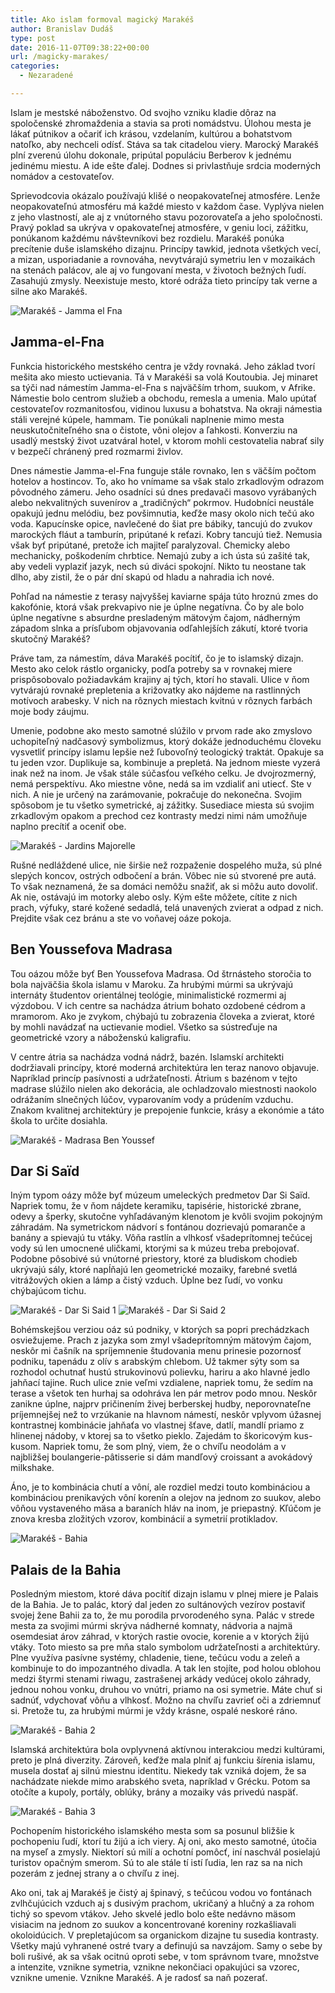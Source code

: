 ```yaml
---
title: Ako islam formoval magický Marakéš
author: Branislav Dudáš
type: post
date: 2016-11-07T09:38:22+00:00
url: /magicky-marakes/
categories:
  - Nezaradené

---
```

Islam je mestské náboženstvo. Od svojho vzniku kladie dôraz na spoločenské zhromaždenia a stavia sa proti nomádstvu. Úlohou mesta je lákať pútnikov a očariť ich krásou, vzdelaním, kultúrou a bohatstvom<!--more--> natoľko, aby nechceli odísť. Stáva sa tak citadelou viery. Marocký Marakéš plní zverenú úlohu dokonale, pripútal populáciu Berberov k jednému jedinému miestu. A ide ešte ďalej. Dodnes si privlastňuje srdcia moderných nomádov a cestovateľov.

Sprievodcovia okázalo používajú klišé o neopakovateľnej atmosfére. Lenže neopakovateľnú atmosféru má každé miesto v každom čase. Vyplýva nielen z jeho vlastností, ale aj z vnútorného stavu pozorovateľa a jeho spoločnosti. Pravý poklad sa ukrýva v opakovateľnej atmosfére, v geniu loci, zážitku, ponúkanom každému návštevníkovi bez rozdielu. Marakéš ponúka precítenie duše islamského dizajnu. Princípy tawkid, jednota všetkých vecí, a mizan, usporiadanie a rovnováha, nevytvárajú symetriu len v mozaikách na stenách palácov, ale aj vo fungovaní mesta, v životoch bežných ľudí. Zasahujú zmysly. Neexistuje mesto, ktoré odráža tieto princípy tak verne a silne ako Marakéš.

<img class="aligncenter wp-image-184 size-large" src="https://i2.wp.com/www.branislavdudas.com/wp-content/uploads/2016/05/jamma_el_fna.jpg?resize=640%2C427&#038;ssl=1" alt="Marakéš - Jamma el Fna" srcset="https://i2.wp.com/www.branislavdudas.com/wp-content/uploads/2016/05/jamma_el_fna.jpg?resize=1024%2C683&ssl=1 1024w, https://i2.wp.com/www.branislavdudas.com/wp-content/uploads/2016/05/jamma_el_fna.jpg?resize=300%2C200&ssl=1 300w, https://i2.wp.com/www.branislavdudas.com/wp-content/uploads/2016/05/jamma_el_fna.jpg?resize=768%2C512&ssl=1 768w, https://i2.wp.com/www.branislavdudas.com/wp-content/uploads/2016/05/jamma_el_fna.jpg?resize=1272%2C848&ssl=1 1272w, https://i2.wp.com/www.branislavdudas.com/wp-content/uploads/2016/05/jamma_el_fna.jpg?w=1600&ssl=1 1600w" sizes="(max-width: 640px) 100vw, 640px" data-recalc-dims="1" />

## Jamma-el-Fna

Funkcia historického mestského centra je vždy rovnaká. Jeho základ tvorí mešita ako miesto uctievania. Tá v Marakéši sa volá Koutoubia. Jej minaret sa týči nad námestím Jamma-el-Fna s najväčším trhom, suukom, v Afrike. Námestie bolo centrom služieb a obchodu, remesla a umenia. Malo upútať cestovateľov rozmanitosťou, vidinou luxusu a bohatstva. Na okraji námestia stáli verejné kúpele, hammam. Tie ponúkali naplnenie mimo mesta neuskutočniteľného sna o čistote, vôni olejov a ľahkosti. Konverziu na usadlý mestský život uzatváral hotel, v ktorom mohli cestovatelia nabrať sily v bezpečí chránený pred rozmarmi živlov.

Dnes námestie Jamma-el-Fna funguje stále rovnako, len s väčším počtom hotelov a hostincov. To, ako ho vnímame sa však stalo zrkadlovým odrazom pôvodného zámeru. Jeho osadníci sú dnes predavači masovo vyrábaných alebo nekvalitných suvenírov a „tradičných“ pokrmov. Hudobníci neustále opakujú jednu melódiu, bez povšimnutia, keďže masy okolo nich tečú ako voda. Kapucínske opice, navlečené do šiat pre bábiky, tancujú do zvukov marockých fláut a tamburín, pripútané k reťazi. Kobry tancujú tiež. Nemusia však byť pripútané, pretože ich majiteľ paralyzoval. Chemicky alebo mechanicky, poškodením chrbtice. Nemajú zuby a ich ústa sú zašité tak, aby vedeli vyplaziť jazyk, nech sú diváci spokojní. Nikto tu neostane tak dlho, aby zistil, že o pár dní skapú od hladu a nahradia ich nové.

Pohľad na námestie z terasy najvyššej kaviarne spája túto hroznú zmes do kakofónie, ktorá však prekvapivo nie je úplne negatívna. Čo by ale bolo úplne negatívne s absurdne presladeným mätovým čajom, nádherným západom slnka a prísľubom objavovania odľahlejších zákutí, ktoré tvoria skutočný Marakéš?

Práve tam, za námestím, dáva Marakéš pocítiť, čo je to islamský dizajn. Mesto ako celok rástlo organicky, podľa potreby sa v rovnakej miere prispôsobovalo požiadavkám krajiny aj tých, ktorí ho stavali. Ulice v ňom vytvárajú rovnaké prepletenia a križovatky ako nájdeme na rastlinných motívoch arabesky. V nich na rôznych miestach kvitnú v rôznych farbách moje body záujmu.

Umenie, podobne ako mesto samotné slúžilo v prvom rade ako zmyslovo uchopiteľný nadčasový symbolizmus, ktorý dokáže jednoduchému človeku vysvetliť princípy islamu lepšie než ľubovoľný teologický traktát. Opakuje sa tu jeden vzor. Duplikuje sa, kombinuje a prepletá. Na jednom mieste vyzerá inak než na inom. Je však stále súčasťou veľkého celku. Je dvojrozmerný, nemá perspektívu. Ako miestne vône, nedá sa im vzdialiť ani utiecť. Ste v nich. A nie je určený na zarámovanie, pokračuje do nekonečna. Svojim spôsobom je tu všetko symetrické, aj zážitky. Susediace miesta sú svojim zrkadlovým opakom a prechod cez kontrasty medzi nimi nám umožňuje naplno precítiť a oceniť obe.

<img class="aligncenter wp-image-186 size-large" src="https://i0.wp.com/www.branislavdudas.com/wp-content/uploads/2016/05/jardins_majorelle.jpg?resize=640%2C427&#038;ssl=1" alt="Marakéš - Jardins Majorelle" srcset="https://i0.wp.com/www.branislavdudas.com/wp-content/uploads/2016/05/jardins_majorelle.jpg?resize=1024%2C683&ssl=1 1024w, https://i0.wp.com/www.branislavdudas.com/wp-content/uploads/2016/05/jardins_majorelle.jpg?resize=300%2C200&ssl=1 300w, https://i0.wp.com/www.branislavdudas.com/wp-content/uploads/2016/05/jardins_majorelle.jpg?resize=768%2C512&ssl=1 768w, https://i0.wp.com/www.branislavdudas.com/wp-content/uploads/2016/05/jardins_majorelle.jpg?resize=1272%2C848&ssl=1 1272w, https://i0.wp.com/www.branislavdudas.com/wp-content/uploads/2016/05/jardins_majorelle.jpg?w=1920&ssl=1 1920w" sizes="(max-width: 640px) 100vw, 640px" data-recalc-dims="1" />

Rušné nedláždené ulice, nie širšie než rozpaženie dospelého muža, sú plné slepých koncov, ostrých odbočení a brán. Vôbec nie sú stvorené pre autá. To však neznamená, že sa domáci nemôžu snažiť, ak si môžu auto dovoliť. Ak nie, ostávajú im motorky alebo osly. Kým ešte môžete, cítite z nich prach, výfuky, staré kožené sedadlá, telá unavených zvierat a odpad z nich. Prejdite však cez bránu a ste vo voňavej oáze pokoja.

## Ben Youssefova Madrasa

Tou oázou môže byť Ben Youssefova Madrasa. Od štrnásteho storočia to bola najväčšia škola islamu v Maroku. Za hrubými múrmi sa ukrývajú internáty študentov orientálnej teológie, minimalistické rozmermi aj výzdobou. V ich centre sa nachádza átrium bohato ozdobené cédrom a mramorom. Ako je zvykom, chýbajú tu zobrazenia človeka a zvierat, ktoré by mohli navádzať na uctievanie modiel. Všetko sa sústreďuje na geometrické vzory a náboženskú kaligrafiu.

V centre átria sa nachádza vodná nádrž, bazén. Islamskí architekti dodržiavali princípy, ktoré moderná architektúra len teraz nanovo objavuje. Napríklad princíp pasívnosti a udržateľnosti. Átrium s bazénom v tejto madrase slúžilo nielen ako dekorácia, ale ochladzovalo miestnosti naokolo odrážaním slnečných lúčov, vyparovaním vody a prúdením vzduchu. Znakom kvalitnej architektúry je prepojenie funkcie, krásy a ekonómie a táto škola to určite dosiahla.

<img class="aligncenter wp-image-187 size-large" src="https://i1.wp.com/www.branislavdudas.com/wp-content/uploads/2016/05/madrassa.jpg?resize=640%2C426&#038;ssl=1" alt="Marakéš - Madrasa Ben Youssef" srcset="https://i1.wp.com/www.branislavdudas.com/wp-content/uploads/2016/05/madrassa.jpg?resize=1024%2C682&ssl=1 1024w, https://i1.wp.com/www.branislavdudas.com/wp-content/uploads/2016/05/madrassa.jpg?resize=300%2C200&ssl=1 300w, https://i1.wp.com/www.branislavdudas.com/wp-content/uploads/2016/05/madrassa.jpg?resize=768%2C512&ssl=1 768w, https://i1.wp.com/www.branislavdudas.com/wp-content/uploads/2016/05/madrassa.jpg?resize=1272%2C848&ssl=1 1272w, https://i1.wp.com/www.branislavdudas.com/wp-content/uploads/2016/05/madrassa.jpg?w=1280&ssl=1 1280w" sizes="(max-width: 640px) 100vw, 640px" data-recalc-dims="1" />

## Dar Si Saïd

Iným typom oázy môže byť múzeum umeleckých predmetov Dar Si Saïd. Napriek tomu, že v ňom nájdete keramiku, tapisérie, historické zbrane, odevy a šperky, skutočne vyhľadávaným klenotom je kvôli svojim pokojným záhradám. Na symetrickom nádvorí s fontánou dozrievajú pomaranče a banány a spievajú tu vtáky. Vôňa rastlín a vlhkosť všadeprítomnej tečúcej vody sú len umocnené uličkami, ktorými sa k múzeu treba prebojovať. Podobne pôsobivé sú vnútorné priestory, ktoré za bludiskom chodieb ukrývajú sály, ktoré napĺňajú len geometrické mozaiky, farebné svetlá vitrážových okien a lámp a čistý vzduch. Úplne bez ľudí, vo vonku chýbajúcom tichu.

<img class="aligncenter wp-image-188 size-large" src="https://i0.wp.com/www.branislavdudas.com/wp-content/uploads/2016/05/dar_si_said1.jpg?resize=640%2C960&#038;ssl=1" alt="Marakéš - Dar Si Said 1" srcset="https://i0.wp.com/www.branislavdudas.com/wp-content/uploads/2016/05/dar_si_said1.jpg?resize=683%2C1024&ssl=1 683w, https://i0.wp.com/www.branislavdudas.com/wp-content/uploads/2016/05/dar_si_said1.jpg?resize=200%2C300&ssl=1 200w, https://i0.wp.com/www.branislavdudas.com/wp-content/uploads/2016/05/dar_si_said1.jpg?resize=768%2C1152&ssl=1 768w, https://i0.wp.com/www.branislavdudas.com/wp-content/uploads/2016/05/dar_si_said1.jpg?w=1067&ssl=1 1067w" sizes="(max-width: 640px) 100vw, 640px" data-recalc-dims="1" />

<img class="aligncenter wp-image-189 size-large" src="https://i0.wp.com/www.branislavdudas.com/wp-content/uploads/2016/05/dar_si_said2.jpg?resize=640%2C426&#038;ssl=1" alt="Marakéš - Dar Si Said 2" srcset="https://i0.wp.com/www.branislavdudas.com/wp-content/uploads/2016/05/dar_si_said2.jpg?resize=1024%2C682&ssl=1 1024w, https://i0.wp.com/www.branislavdudas.com/wp-content/uploads/2016/05/dar_si_said2.jpg?resize=300%2C200&ssl=1 300w, https://i0.wp.com/www.branislavdudas.com/wp-content/uploads/2016/05/dar_si_said2.jpg?resize=768%2C512&ssl=1 768w, https://i0.wp.com/www.branislavdudas.com/wp-content/uploads/2016/05/dar_si_said2.jpg?resize=1272%2C848&ssl=1 1272w, https://i0.wp.com/www.branislavdudas.com/wp-content/uploads/2016/05/dar_si_said2.jpg?w=1280&ssl=1 1280w" sizes="(max-width: 640px) 100vw, 640px" data-recalc-dims="1" />

Bohémskejšou verziou oáz sú podniky, v ktorých sa popri prechádzkach osviežujeme. Prach z jazyka som zmyl všadeprítomným mätovým čajom, neskôr mi čašník na spríjemnenie študovania menu prinesie pozornosť podniku, tapenádu z olív s arabským chlebom. Už takmer sýty som sa rozhodol ochutnať hustú strukovinovú polievku, hariru a ako hlavné jedlo jahňací tajine. Ruch ulice znie veľmi vzdialene, napriek tomu, že sedím na terase a všetok ten hurhaj sa odohráva len pár metrov podo mnou. Neskôr zanikne úplne, najprv pričinením živej berberskej hudby, neporovnateľne príjemnejšej než to vrzúkanie na hlavnom námestí, neskôr vplyvom úžasnej kontrastnej kombinácie jahňaťa vo vlastnej šťave, datlí, mandlí priamo z hlinenej nádoby, v ktorej sa to všetko pieklo. Zajedám to škoricovým kus-kusom. Napriek tomu, že som plný, viem, že o chvíľu neodolám a v najbližšej boulangerie-pâtisserie si dám mandľový croissant a avokádový milkshake.

Áno, je to kombinácia chutí a vôní, ale rozdiel medzi touto kombináciou a kombináciou prenikavých vôní korenín a olejov na jednom zo suukov, alebo vôňou vystaveného mäsa a baraních hláv na inom, je priepastný. Kľúčom je znova kresba zložitých vzorov, kombinácií a symetrií protikladov.

<img class="aligncenter wp-image-191 size-large" src="https://i0.wp.com/www.branislavdudas.com/wp-content/uploads/2016/05/bahia_2.jpg?resize=640%2C427&#038;ssl=1" alt="Marakéš - Bahia" srcset="https://i0.wp.com/www.branislavdudas.com/wp-content/uploads/2016/05/bahia_2.jpg?resize=1024%2C683&ssl=1 1024w, https://i0.wp.com/www.branislavdudas.com/wp-content/uploads/2016/05/bahia_2.jpg?resize=300%2C200&ssl=1 300w, https://i0.wp.com/www.branislavdudas.com/wp-content/uploads/2016/05/bahia_2.jpg?resize=768%2C512&ssl=1 768w, https://i0.wp.com/www.branislavdudas.com/wp-content/uploads/2016/05/bahia_2.jpg?resize=1272%2C848&ssl=1 1272w, https://i0.wp.com/www.branislavdudas.com/wp-content/uploads/2016/05/bahia_2.jpg?w=1920&ssl=1 1920w" sizes="(max-width: 640px) 100vw, 640px" data-recalc-dims="1" />

## Palais de la Bahia

Posledným miestom, ktoré dáva pocítiť dizajn islamu v plnej miere je Palais de la Bahia. Je to palác, ktorý dal jeden zo sultánových vezírov postaviť svojej žene Bahii za to, že mu porodila prvorodeného syna. Palác v strede mesta za svojimi múrmi skrýva nádherné komnaty, nádvoria a najmä osemdesiat árov záhrad, v ktorých rastie ovocie, korenie a v ktorých žijú vtáky. Toto miesto sa pre mňa stalo symbolom udržateľnosti a architektúry. Plne využíva pasívne systémy, chladenie, tiene, tečúcu vodu a zeleň a kombinuje to do impozantného divadla. A tak len stojíte, pod holou oblohou medzi štyrmi stenami riwagu, zastrašenej arkády vedúcej okolo záhrady, jednou nohou vonku, druhou vo vnútri, priamo na osi symetrie. Máte chuť si sadnúť, vdychovať vôňu a vlhkosť. Možno na chvíľu zavrieť oči a zdriemnuť si. Pretože tu, za hrubými múrmi je vždy krásne, ospalé neskoré ráno.

<img class="aligncenter wp-image-185 size-large" src="https://i1.wp.com/www.branislavdudas.com/wp-content/uploads/2016/05/bahia_3.jpg?resize=640%2C427&#038;ssl=1" alt="Marakéš - Bahia 2" srcset="https://i1.wp.com/www.branislavdudas.com/wp-content/uploads/2016/05/bahia_3.jpg?resize=1024%2C683&ssl=1 1024w, https://i1.wp.com/www.branislavdudas.com/wp-content/uploads/2016/05/bahia_3.jpg?resize=300%2C200&ssl=1 300w, https://i1.wp.com/www.branislavdudas.com/wp-content/uploads/2016/05/bahia_3.jpg?resize=768%2C512&ssl=1 768w, https://i1.wp.com/www.branislavdudas.com/wp-content/uploads/2016/05/bahia_3.jpg?resize=1272%2C848&ssl=1 1272w, https://i1.wp.com/www.branislavdudas.com/wp-content/uploads/2016/05/bahia_3.jpg?w=1920&ssl=1 1920w" sizes="(max-width: 640px) 100vw, 640px" data-recalc-dims="1" />

Islamská architektúra bola ovplyvnená aktívnou interakciou medzi kultúrami, preto je plná diverzity. Zároveň, keďže mala plniť aj funkciu šírenia islamu, musela dostať aj silnú miestnu identitu. Niekedy tak vzniká dojem, že sa nachádzate niekde mimo arabského sveta, napríklad v Grécku. Potom sa otočíte a kupoly, portály, oblúky, brány a mozaiky vás privedú naspäť.

<img class="aligncenter wp-image-190 size-large" src="https://i2.wp.com/www.branislavdudas.com/wp-content/uploads/2016/05/bahia_1.jpg?resize=640%2C427&#038;ssl=1" alt="Marakéš - Bahia 3" srcset="https://i2.wp.com/www.branislavdudas.com/wp-content/uploads/2016/05/bahia_1.jpg?resize=1024%2C683&ssl=1 1024w, https://i2.wp.com/www.branislavdudas.com/wp-content/uploads/2016/05/bahia_1.jpg?resize=300%2C200&ssl=1 300w, https://i2.wp.com/www.branislavdudas.com/wp-content/uploads/2016/05/bahia_1.jpg?resize=768%2C512&ssl=1 768w, https://i2.wp.com/www.branislavdudas.com/wp-content/uploads/2016/05/bahia_1.jpg?resize=1272%2C848&ssl=1 1272w, https://i2.wp.com/www.branislavdudas.com/wp-content/uploads/2016/05/bahia_1.jpg?w=1600&ssl=1 1600w" sizes="(max-width: 640px) 100vw, 640px" data-recalc-dims="1" />

Pochopením historického islamského mesta som sa posunul bližšie k pochopeniu ľudí, ktorí tu žijú a ich viery. Aj oni, ako mesto samotné, útočia na myseľ a zmysly. Niektorí sú milí a ochotní pomôcť, iní naschvál posielajú turistov opačným smerom. Sú to ale stále tí istí ľudia, len raz sa na nich pozerám z jednej strany a o chvíľu z inej.

Ako oni, tak aj Marakéš je čistý aj špinavý, s tečúcou vodou vo fontánach zvlhčujúcich vzduch aj s dusivým prachom, ukričaný a hlučný a za rohom tichý so spevom vtákov. Jeho skvelé jedlo bolo ešte nedávno mäsom visiacim na jednom zo suukov a koncentrované koreniny rozkašliavali okoloidúcich. V prepletajúcom sa organickom dizajne tu susedia kontrasty. Všetky majú vyhranené ostré tvary a definujú sa navzájom. Samy o sebe by boli rušivé, ak sa však ocitnú oproti sebe, v tom správnom tvare, množstve a intenzite, vznikne symetria, vznikne nekončiaci opakujúci sa vzorec, vznikne umenie. Vznikne Marakéš. A je radosť sa naň pozerať.